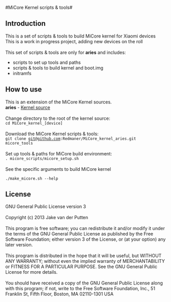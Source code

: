 #MiCore Kernel scripts & tools#

Introduction
-------------------------------------------------------------------------------------
This is a set of scripts & tools to build MiCore kernel for Xiaomi devices<br>
This is a work in progress project, adding new devices on the roll<br>
<br>
This set of scripts & tools are only for <b>aries</b> and includes:
- scripts to set up tools and paths
- scripts & tools to build kernel and boot.img
- initramfs

How to use
-------------------------------------------------------------------------------------
This is an extension of the MiCore Kernel sources.<br>
<b>aries</b> - <a href="https://github.com/Redmaner/MiCore_kernel_aries">Kernel source</a><br>
<br>
Change directory to the root of the kernel source:<br>
<code>cd MiCore_kernel_[device]</code><br>
<br>
Download the MiCore Kernel scripts & tools:<br>
<code>git clone git@github.com:Redmaner/MiCore_kernel_aries.git micore_tools</code><br>
<br>
Set up tools & paths for MiCore build environment:<br>
<code>. micore_scripts/micore_setup.sh</code><br>
<br>
See the specific arguments to build MiCore kernel<br>
<code> ./make_micore.sh --help</code><br>

License
-------------------------------------------------------------------------------------
GNU General Public License version 3<br>
<br>
Copyright (c) 2013 Jake van der Putten<br>
<br>
This program is free software; you can redistribute it and/or modify it under the terms of the GNU General Public License as published by the Free Software Foundation; either version 3 of the License, or (at your option) any later version.<br>
<br>
This program is distributed in the hope that it will be useful, but WITHOUT ANY WARRANTY; without even the implied warranty of MERCHANTABILITY or FITNESS FOR A PARTICULAR PURPOSE. See the GNU General Public License for more details.<br>
<br>
You should have received a copy of the GNU General Public License along with this program; if not, write to the Free Software Foundation, Inc., 51 Franklin St, Fifth Floor, Boston, MA 02110-1301 USA
